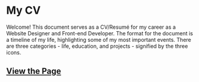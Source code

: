 # My CV 

Welcome! This document serves as a CV/Resumé for my career as a Website Designer and Front-end Developer. The format for the document is a timeline of my life, highlighting some of my most important events. There are three categories - life, education, and projects - signified by the three icons. 

## [View the Page](http://ireade.github.io/timeline)
